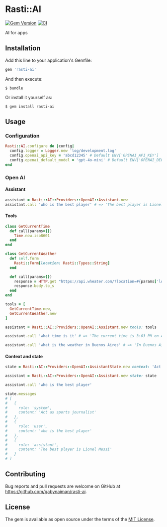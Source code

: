 # Rasti::AI

[![Gem Version](https://badge.fury.io/rb/rasti-ai.svg)](https://rubygems.org/gems/rasti-ai)
[![CI](https://github.com/gabynaiman/rasti-ai/actions/workflows/ci.yml/badge.svg)](https://github.com/gabynaiman/rasti-ai/actions/workflows/ci.yml)

AI for apps

## Installation

Add this line to your application's Gemfile:

```ruby
gem 'rasti-ai'
```

And then execute:

    $ bundle

Or install it yourself as:

    $ gem install rasti-ai

## Usage

### Configuration
```ruby
Rasti::AI.configure do |config|
  config.logger = Logger.new 'log/development.log'
  config.openai_api_key = 'abcd12345' # Default ENV['OPENAI_API_KEY']
  config.openai_default_model = 'gpt-4o-mini' # Default ENV['OPENAI_DEFAULT_MODEL']
end
```

### Open AI

#### Assistant
```ruby
assistant = Rasti::AI::Providers::OpenAI::Assistant.new
assistant.call 'who is the best player' # => 'The best player is Lionel Messi'
```

#### Tools
```ruby
class GetCurrentTime
  def call(params={})
    Time.now.iso8601
  end
end

class GetCurrentWeather
  def self.form
    Rasti::Form[location: Rasti::Types::String]
  end

  def call(params={})
    response = HTTP.get "https://api.wheater.com/?location=#{params['location']}"
    response.body.to_s
  end
end

tools = [
  GetCurrentTime.new,
  GetCurrentWeather.new
]

assistant = Rasti::AI::Providers::OpenAI::Assistant.new tools: tools

assistant.call 'what time is it' # => 'The current time is 3:03 PM on April 28, 2025.'

assistant.call 'what is the weather in Buenos Aires' # => 'In Buenos Aires it is 15 degrees'
```

#### Context and state
```ruby
state = Rasti::AI::Providers::OpenAI::AssistantState.new context: 'Act as sports journalist'

assistant = Rasti::AI::Providers::OpenAI::Assistant.new state: state

assistant.call 'who is the best player'

state.messages
# [
#   {
#     role: 'system',
#     content: 'Act as sports journalist'
#   },
#   {
#     role: 'user',
#     content: 'who is the best player'
#   },
#   {
#     role: 'assistant',
#     content: 'The best player is Lionel Messi'
#   }
# ]
```

## Contributing

Bug reports and pull requests are welcome on GitHub at https://github.com/gabynaiman/rasti-ai.


## License

The gem is available as open source under the terms of the [MIT License](http://opensource.org/licenses/MIT).

